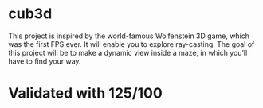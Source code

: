 # cub3d

This project is inspired by the world-famous Wolfenstein 3D game, which was the first FPS ever. It will enable you to explore ray-casting. The goal of this project will be to make a dynamic view inside a maze, in which you’ll have to find your way.

# Validated with 125/100
